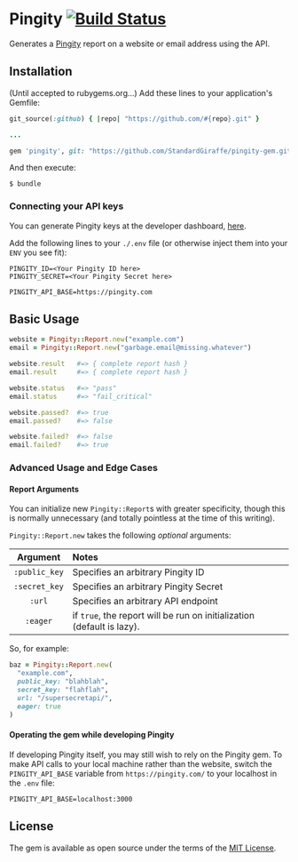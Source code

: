 # Pingity [![Build Status](https://travis-ci.com/StandardGiraffe/pingity-gem.svg?branch=master)](https://travis-ci.com/StandardGiraffe/pingity-gem)

Generates a [Pingity](https://pingity.com) report on a website or email address using the API.

## Installation

(Until accepted to rubygems.org...) Add these lines to your application's Gemfile:

```ruby
git_source(:github) { |repo| "https://github.com/#{repo}.git" }

...

gem 'pingity', git: "https://github.com/StandardGiraffe/pingity-gem.git"
```

And then execute:

    $ bundle

### Connecting your API keys

You can generate Pingity keys at the developer dashboard, [here](https://pingity.com/dashboard).

Add the following lines to your `./.env` file (or otherwise inject them into your `ENV` you see fit):

```
PINGITY_ID=<Your Pingity ID here>
PINGITY_SECRET=<Your Pingity Secret here>

PINGITY_API_BASE=https://pingity.com
```

## Basic Usage

```ruby
website = Pingity::Report.new("example.com")
email = Pingity::Report.new("garbage.email@missing.whatever")

website.result   #=> { complete report hash }
email.result     #=> { complete report hash }

website.status   #=> "pass"
email.status     #=> "fail_critical"

website.passed?  #=> true
email.passed?    #=> false

website.failed?  #=> false
email.failed?    #=> true
```

### Advanced Usage and Edge Cases

#### Report Arguments

You can initialize new `Pingity::Report`s with greater specificity, though this is normally unnecessary (and totally pointless at the time of this writing).

`Pingity::Report.new` takes the following *optional* arguments:

| **Argument** | **Notes** |
|:---:|:---|
| `:public_key` | Specifies an arbitrary Pingity ID |
| `:secret_key` | Specifies an arbitrary Pingity Secret |
| `:url` | Specifies an arbitrary API endpoint |
| `:eager` | if `true`, the report will be run on initialization (default is lazy).

So, for example:

```ruby
baz = Pingity::Report.new(
  "example.com",
  public_key: "blahblah",
  secret_key: "flahflah",
  url: "/supersecretapi/",
  eager: true
)
```

#### Operating the gem while developing Pingity

If developing Pingity itself, you may still wish to rely on the Pingity gem.  To make API calls to your local machine rather than the website, switch the `PINGITY_API_BASE` variable from `https://pingity.com/` to your localhost in the `.env` file:
```
PINGITY_API_BASE=localhost:3000
```

<!-- ## Contributing

Bug reports and pull requests are welcome on GitHub at https://github.com/StandardGiraffe/pingity. This project is intended to be a safe, welcoming space for collaboration, and contributors are expected to adhere to the [Contributor Covenant](http://contributor-covenant.org) code of conduct.
 -->
## License

The gem is available as open source under the terms of the [MIT License](https://opensource.org/licenses/MIT).

